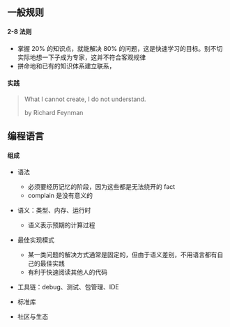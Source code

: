 ## 一般规则

#### 2-8 法则

- 掌握 20% 的知识点，就能解决 80% 的问题，这是快速学习的目标。别不切实际地想一下子成为专家，这并不符合客观规律
- 拼命地和已有的知识体系建立联系，

#### 实践

> What I cannot create, I do not understand.
>
> by Richard Feynman

## 编程语言

#### 组成

- 语法
  - 必须要经历记忆的阶段，因为这些都是无法绕开的 fact
  - complain 是没有意义的
- 语义：类型、内存、运行时
  - 语义表示预期的计算过程
- 最佳实现模式
  - 某一类问题的解决方式通常是固定的，但由于语义差别，不用语言都有自己的最佳实践
  - 有利于快速阅读其他人的代码

- 工具链：debug、测试、包管理、IDE
- 标准库
- 社区与生态
